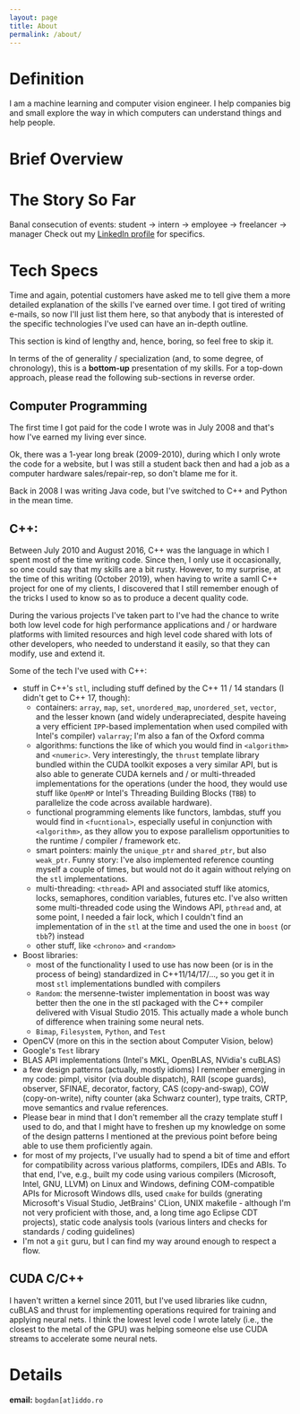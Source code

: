 ```yaml
---
layout: page
title: About
permalink: /about/
---
```


# Definition
I am a machine learning and computer vision engineer. I help companies big and small explore the way in which computers can understand things and help people.

# Brief Overview

# The Story So Far
Banal consecution of events: student -> intern -> employee -> freelancer -> manager
Check out my [LinkedIn profile](https://www.linkedin.com/in/bbudescu/) for specifics.

# Tech Specs

Time and again, potential customers have asked me to tell give them a more detailed explanation of the skills I've earned over time. I got tired of writing e-mails, so now I'll just list them here, so that anybody that is interested of the specific technologies I've used can have an in-depth outline.

This section is kind of lengthy and, hence, boring, so feel free to skip it.

In terms of the of generality / specialization (and, to some degree, of chronology), this is a **bottom-up** presentation of my skills. For a top-down approach, please read the following sub-sections in reverse order.

## Computer Programming
The first time I got paid for the code I wrote was in July 2008 and that's how I've earned my living ever since.

Ok, there was a 1-year long break (2009-2010), during which I only wrote the code for a website, but I was still a student back then and had a job as a computer hardware sales/repair-rep, so don't blame me for it.

Back in 2008 I was writing Java code, but I've switched to C++ and Python in the mean time.

## C++:
Between July 2010 and August 2016, C++ was the language in which I spent most of the time writing code. Since then, I only use it occasionally, so one could say that my skills are a bit rusty. However, to my surprise, at the time of this writing (October 2019), when having to write a samll C++ project for one of my clients, I discovered that I still remember enough of the tricks I used to know so as to produce a decent quality code.

During the various projects I've taken part to I've had the chance to write both low level code for high performance applications and / or hardware platforms with limited resources and high level code shared with lots of other developers, who needed to understand it easily, so that they can modify, use and extend it. 

Some of the tech I've used with C++:
- stuff in C++'s `stl`, including stuff defined by the C++ 11 / 14 standars (I didn't get to C++ 17, though):
    - containers: `array`, `map`, `set`, `unordered_map`, `unordered_set`, `vector`, and the lesser known (and widely underapreciated, despite haveing a very efficient `IPP`-based implementation when used compiled with Intel's compiler) `valarray`; I'm also a fan of the Oxford comma
    - algorithms: functions the like of which you would find in `<algorithm>` and `<numeric>`. Very interestingly, the `thrust` template library bundled within the CUDA toolkit exposes a very similar API, but is also able to generate CUDA kernels and / or multi-threaded implementations for the operations (under the hood, they would use stuff like `OpenMP` or Intel's Threading Building Blocks (`TBB`) to parallelize the code across available hardware).
    - functional programming elements like functors, lambdas, stuff you would find in `<fucntional>`, especially useful in conjunction with `<algorithm>`, as they allow you to expose parallelism opportunities to the runtime / compiler / framework etc.
    - smart pointers: mainly the `unique_ptr` and `shared_ptr`, but also `weak_ptr`. Funny story: I've also implemented reference counting myself a couple of times, but would not do it again without relying on the `stl` implementations.
    - multi-threading: `<thread>` API and associated stuff like atomics, locks, semaphores, condition variables, futures etc. I've also written some multi-threaded code using the Windows API, `pthread` and, at some point, I needed a fair lock, which I couldn't find an implementation of in the `stl` at the time and used the one in `boost` (or `tbb`?) instead
    - other stuff, like `<chrono>` and `<random>`
- Boost libraries:
    - most of the functionality I used to use has now been (or is in the process of being) standardized in C++11/14/17/..., so you get it in most `stl` implementations bundled with compilers
    - `Random`: the mersenne-twister implementation in boost was way better then the one in the stl packaged with the C++ compiler delivered with Visual Studio 2015. This actually made a whole bunch of difference when training some neural nets.
    - `Bimap`, `Filesystem`, `Python`, and `Test`
- OpenCV (more on this in the section about Computer Vision, below)
- Google's `Test` library
- BLAS API implementations (Intel's MKL, OpenBLAS, NVidia's cuBLAS)
- a few design patterns (actually, mostly idioms) I remember emerging in my code: pimpl, visitor (via double dispatch), RAII (scope guards), observer, SFINAE, decorator, factory, CAS (copy-and-swap), COW (copy-on-write), nifty counter (aka Schwarz counter), type traits, CRTP, move semantics and rvalue references.
- Please bear in mind that I don't remember all the crazy template stuff I used to do, and that I might have to freshen up my knowledge on some of the design patterns I mentioned at the previous point before being able to use them proficiently again.
- for most of my projects, I've usually had to spend a bit of time and effort for compatibility across various platforms, compilers, IDEs and ABIs. To that end, I've, e.g., built my code using various compilers (Microsoft, Intel, GNU, LLVM) on Linux and Windows, defining COM-compatible APIs for Microsoft Windows dlls, used `cmake` for builds (gnerating Microsoft's Visual Studio, JetBrains' CLion, UNIX makefile - although I'm not very proficient with those, and, a long time ago Eclipse CDT projects), static code analysis tools (various linters and checks for standards / coding guidelines)
- I'm not a `git` guru, but I can find my way around enough to respect a flow.


## CUDA C/C++
I haven't written a kernel since 2011, but I've used libraries like cudnn, cuBLAS and thrust for implementing operations required  for training and applying neural nets. I think the lowest level code I wrote lately (i.e., the closest to the metal of the GPU) was helping someone else use CUDA streams to accelerate some neural nets.

# Details





**email:** `bogdan[at]iddo.ro`
